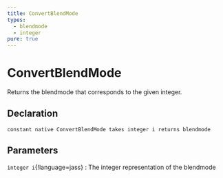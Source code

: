 ```yaml
---
title: ConvertBlendMode
types:
  - blendmode
  - integer
pure: true
---
```


# ConvertBlendMode
Returns the blendmode that corresponds to the given integer.

## Declaration

```jass
constant native ConvertBlendMode takes integer i returns blendmode
```

## Parameters
`integer i`{!language=jass}
: The integer representation of the blendmode
